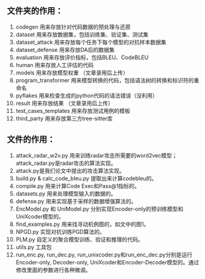 文件夹的作用：
----------------
1. codegen 用来存放针对代码数据的预处理与还原
2. dataset 用来存放数据集，包括训练集、验证集、测试集
3. dataset_attack 用来存放每个任务下每个模型的对抗样本数据集
4. dataset_defense 用来存放DA后的数据集
5. evaluation 用来存放评价指标，包括BLEU、CodeBLEU
6. human 用来存放人工评估的代码
7. models 用来存放模型权重 （文章录用后上传）
8. program_transformer 用来模型转换的代码，包括语法树的转换和标识符的重命名
9. pyflakes 用来检查生成的python代码的语法错误（没利用）
10. result 用来存放结果 （文章录用后上传）
11. test_cases_templates 用来存放测试用例的模板
12. third_party 用来存放第三方tree-sitter库

文件的作用：
----------------

1. attack_radar_w2v.py 用来训练radar攻击所需要的word2vec模型；attack_radar.py是radar攻击的算法实现。
2. attack.py是我们论文中提出的攻击算法实现。
3. build.py & calc_code_bleu.py 提取出来计算codebleu的。
4. compile.py 用来计算Code Exec和Pass@1指标的。
5. datasets.py 用来处理模型输入的数据的。
6. defense.py 用来实现基于采样的数据增强算法的。
7. EncModel.py 和 UniModel.py 分别实现Encoder-only的预训练模型和UniXcoder模型的。
8. find_examples.py 用来找寻动机例图的，如文中的图1。
9. NPGD.py 实现对抗训练PGD算法的。
10. PLM.py 自定义的聚合模型训练、验证和推理的代码。
11. utils.py 工具包
12. run_enc.py, run_dec.py, run_unixcoder.py和run_enc_dec.py分别是运行Encoder-only, Decoder-only, UniXcoder和Encoder-Decoder模型的。通过修改里面的参数进行各种微调。 
